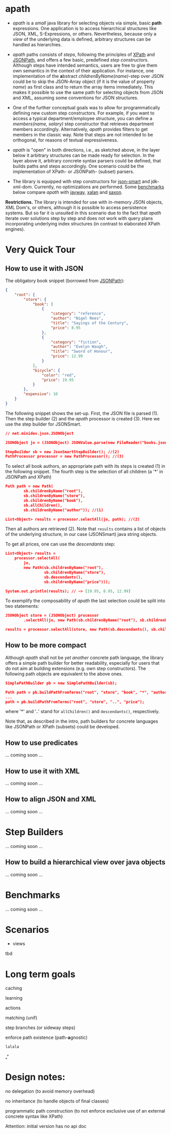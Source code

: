 # apath

* *apath* is a *small* java library for selecting objects via simple, basic **path** expressions. One application is to access hierarchical structures like JSON, XML, S-Expressions, or others. Nevertheless, because only a *view* of the underlying data is defined, arbitrary structures can be handled as hierarchies.

* *apath* paths consists of *steps*, following the principles of <a href="https://www.w3.org/TR/2014/REC-xpath-30-20140408">XPath</a> and <a href="http://goessner.net/articles/JsonPath">JSONPath</a>, and offers a few basic, predefined *step constructors*. Although steps have intended semantics, users are free to give them own semantics in the context of their application. For instance, one implementation of the **a**bstract *childrenByName(name)*-step over JSON could be to skip the JSON-Array object (if it is the value of property *name*) as first class and to return the array items immediately. This makes it possible to use the same path for selecting objects from JSON and XML, assuming some conventions for JSON structures. 

* One of the further conceptual goals was to allow for programmatically defining new custom step constructors. For example, if you want to access a typical department/employee structure, you can define a *members(name, salary)* step constructor that retrieves department members accordingly. Alternatively, *apath* provides filters to get members in the classic way. Note that steps are not intended to be orthogonal, for reasons of textual expressiveness. 

* *apath* is "open" in both directions, i.e., as sketched above, in the layer below it arbitrary structures can be made ready for selection. In the layer above it, arbitrary concrete syntax parsers could be defined, that builds paths and steps accordingly. One scenario could be the implementation of XPath- or JSONPath- (subset) parsers.

* The library is equipped with step constructors for <a href="https://github.com/netplex/json-smart-v2">json-smart</a> and jdk-xml-dom. Currently, no optimizations are performed. Some [benchmarks](#bench) below compare *apath* with <a href="https://github.com/jayway/JsonPath">jayway</a>, <a href="https://xml.apache.org/xalan-j/">xalan</a> and <a href="http://saxon.sourceforge.net/">saxon</a>.



**Restrictions.** The library is intended for use with in-memory JSON objects, XML Dom's, or others, although it is possible to access persistence systems. But so far it is unsuited in this scenario due to the fact that *apath* iterate over solutions step by step and does not work with query plans incorporating underlying index structures (in contrast to elaborated XPath engines).    





# Very Quick Tour

## How to use it with JSON

The obligatory book snippet (borrowed from <a href="http://goessner.net/articles/JsonPath">JSONPath</a>):

~~~json
{
	"root": {
	    "store": {
	        "book": [
	            {
	                "category": "reference",
	                "author": "Nigel Rees",
	                "title": "Sayings of the Century",
	                "price": 8.95
	            },
	            {
	                "category": "fiction",
	                "author": "Evelyn Waugh",
	                "title": "Sword of Honour",
	                "price": 12.99
	            }
	        ],
	        "bicycle": {
	            "color": "red",
	            "price": 19.95
	        }
	    },
	    "expensive": 10
	}
}
~~~

The following snippet shows the set-up. First, the JSON	file is parsed (1). Then the step builder (2) and the *apath* processor is created (3). Here we use the step builder for JSONSmart.

~~~json
// net.minidev.json.JSONObject

JSONObject jo = (JSONObject) JSONValue.parse(new FileReader("books.json")); //(1)

StepBuilder sb = new JsonSmartStepBuilder(); //(2)
PathProcessor processor = new PathProcessor(); //(3)
~~~

To select all book authors, an appropriate path with its steps is created (1) in the following snippet. The fourth step is the selection of all children (a '*' in JSONPath and XPath)

~~~json
Path path = new Path(
		sb.childrenByName("root"),
		sb.childrenByName("store"),
		sb.childrenByName("book"),
		sb.allChildren(),
		sb.childrenByName("author")); //(1)

List<Object> results = processor.selectAll(jo, path); //(2)
~~~

Then all authors are retrieved (2). Note that <code>results</code> contains a list of objects of the underlying structure, in our case (JSONSmart) java string objects.

To get all prices, one can use the *descendants* step:

~~~json
List<Object> results = 
	processor.selectAll(
		jo,
		new Path(sb.childrenByName("root"),
				 sb.childrenByName("store"),
				 sb.descendants(),
				 sb.childrenByName("price")));

System.out.println(results); // ~> [19.95, 8.95, 12.99]
~~~

To exemplify the composability of *apath* the last selection could be split into two statements:

~~~json
JSONObject store = (JSONObject) processor
		.selectAll(jo, new Path(sb.childrenByName("root"), sb.childrenByName("store"))).get(0);

results = processor.selectAll(store, new Path(sb.descendants(), sb.childrenByName("price")));
~~~

## How to be more compact

Although *apath* shall not be *yet another* concrete path language, the library offers a simple path builder for better readability, especially for users that do not aim at building extensions (e.g. own step constructors). The following path objects are equivalent to the above ones.

~~~json
SimplePathBuilder pb = new SimplePathBuilder(sb);

Path path = pb.buildPathFromTerms("root", "store", "book", "*", "author");
...
path = pb.buildPathFromTerms("root", "store", "..", "price");
~~~

where '*' and '..' stand for <code>allChildren()</code> and <code>descendants()</code>, respectively.

Note that, as described in the intro, path builders for concrete languages like JSONPath or XPath (subsets) could be developed.

## How to use predicates

... coming soon ...

## How to use it with XML

... coming soon ...

## How to align JSON and XML

... coming soon ...

# Step Builders

... coming soon ...

## How to build a hierarchical view over java objects

... coming soon ...

# <a name="bench"></a> Benchmarks

... coming soon ...

# Scenarios

- views

tbd

# Long term goals

caching

learning

actions

matching (unif)

step branches (or sideway steps)

enforce path existence (path-**a**gnostic)

~~~javascript
lalala
~~~

&bdquo;&ldquo;

# Design notes:

no delegation (to avoid memory overhead)

no inheritance (to handle objects of final classes)

programmatic path construction (to not enforce exclusive use of an external concrete syntax like XPath)

Attention: initial version has no api doc